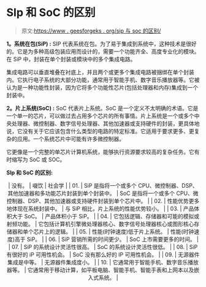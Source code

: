 # SIp 和 SoC 的区别

> 原文:[https://www . geesforgeks . org/sip 与 soc 的区别/](https://www.geeksforgeeks.org/difference-between-sip-and-soc/)

**1。系统在包(SiP) :**
SIP 代表系统在包。为了易于集成到系统中，这种技术是很好的。它是为多种高级包装应用而设计的，需要一个功能齐全、高度专业化的模块。在 SiP 中，封装在单个封装或模块中的多个集成电路。

集成电路可以垂直堆叠在衬底上，并且两个或更多个集成电路被捆绑在单个封装内。它执行电子系统的大部分功能，通常用于智能手机、数字音乐播放器等。它被认为是一种功能性封装，因为它将多个功能性芯片(包括处理器和内存)集成到一个封装中。

**2。片上系统(SoC) :**
SoC 代表片上系统。SoC 是一个定义不太明确的术语。它是一个单一的芯片，可以做过去占用多个芯片的所有事情。片上系统是一个或多个中央处理器、微控制器、数字信号处理器、其他加速器或支持硬件的封装，更具体地说，它没有关于它应该包含什么类型的电路的特定标准。它适用于要求更多、更复杂的应用。一个系统芯片中可能有许多微控制器。

它更像是一个完整的单芯片计算机系统，能够执行资源要求较高的复杂任务。它有时缩写为 SoC 或 SOC。

**SIp 和 SoC 的区别:**

<center>

| 没有。 | 啜饮 | 社会学 |
| 01. | SiP 是指将一个或多个 CPU、微控制器、DSP、其他加速器和多功能芯片封装到单个封装中。 | SoC 是指将一个或多个 CPU、微控制器、DSP、其他加速器或支持硬件封装到单个芯片中。 |
| 02. | 性能优势更多地体现在系统封装中。 | 与 SiP 相比，片上系统的性能优势较小。 |
| 03. | 产品体积大于 SoC。 | 产品体积小于 SiP。 |
| 04. | 它包括逻辑、存储器和可能的模拟或射频功能。 | 它包括计算机引擎微处理器核心、数字信号处理器核心或图形核心存储器和单个芯片上的逻辑。 |
| 05. | 性能(时钟速度)低于片上系统。 | 性能(时钟速度)高于 SiP。 |
| 06. | SiP 营销所需的时间更少。 | SoC 上市需要更多的时间。 |
| 07. | SiP 的系统设计灵活性很高。 | SoC 的系统设计灵活性很低。 |
| 08. | SiP 有很好的 iP 可用性机会。 | SoC 没有那么好的 IP 可用性机会。 |
| 09. | 无源器件集成是中等。 | 无源器件集成度小。 |
| 10. | 它通常用于智能手机、数字音乐播放器等。 | 它通常用于移动计算，如平板电脑、智能手机、智能手表和上网本以及嵌入式系统。 |

</center>